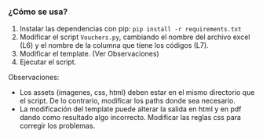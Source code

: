 ### ¿Cómo se usa?

1. Instalar las dependencias con pip: `pip install -r requirements.txt`
2. Modificar el script `Vouchers.py`, cambiando el nombre del archivo excel (L6) y el nombre de la columna que tiene los códigos (L7).
3. Modificar el template. (Ver Observaciones)
4. Ejecutar el script.

Observaciones: 
* Los assets (imagenes, css, html) deben estar en el mismo directorio que el script. De lo contrario, modificar los paths donde sea necesario.
* La modificación del template puede alterar la salida en html y en pdf dando como resultado algo incorrecto. Modificar las reglas css para corregir los problemas.